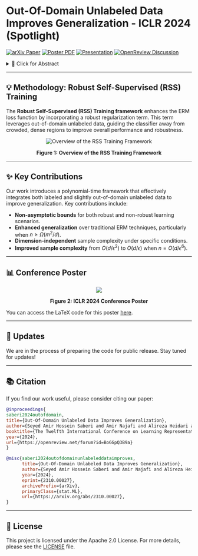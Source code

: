 # Out-Of-Domain Unlabeled Data Improves Generalization - ICLR 2024 (Spotlight)

[![arXiv Paper](https://img.shields.io/badge/arXiv-Paper-<COLOR>.svg)](https://arxiv.org/abs/2310.00027)
[![Poster PDF](https://img.shields.io/badge/Poster-PDF-87CEEB)](https://iclr.cc/media/PosterPDFs/ICLR%202024/19202.png?t=1712876187.1666338)
[![Presentation](https://img.shields.io/badge/Presentation-ICLR%202024-FFA500)](https://iclr.cc/virtual/2024/poster/19202)
[![OpenReview Discussion](https://img.shields.io/badge/OpenReview-Discussion-B762C1)](https://openreview.net/forum?id=Bo6GpQ3B9a)

<details>
    <summary>📜 Click for Abstract</summary>

We propose a novel framework for incorporating unlabeled data into semi-supervised classification problems, where scenarios involving the minimization of either:

- *i)* adversarially robust, or 
- *ii)* non-robust loss functions 

have been considered. Notably, we allow the unlabeled samples to deviate slightly (in the total variation sense) from the in-domain distribution. The core idea behind our framework is to combine **Distributionally Robust Optimization (DRO)** with **self-supervised training**. As a result, we also leverage **efficient polynomial-time algorithms** for the training stage.

From a theoretical standpoint, we apply our framework to the classification problem of a mixture of two Gaussians in $\mathbb{R}^d$, where, in addition to the $m$ independent and labeled samples from the true distribution, a set of $n$ (usually with $n \gg m$) out-of-domain and unlabeled samples are also provided.

Using only the labeled data, it is known that the generalization error can be bounded by:

$$\propto \left(\frac{d}{m}\right)^{1/2}.$$

However, using our method on both isotropic and non-isotropic Gaussian mixture models, one can derive a new set of analytically explicit and non-asymptotic bounds which show substantial improvement in the generalization error compared to ERM.

Our results underscore two significant insights:

1. Out-of-domain samples, even when unlabeled, can be harnessed to narrow the generalization gap, provided that the true data distribution adheres to a form of the *"cluster assumption"*.
2. The semi-supervised learning paradigm can be regarded as a special case of our framework when there are no distributional shifts.

We validate our claims through experiments conducted on a variety of synthetic and real-world datasets.

</details>

---

## 💡 Methodology: Robust Self-Supervised (RSS) Training

The **Robust Self-Supervised (RSS) Training framework** enhances the ERM loss function by incorporating a robust regularization term. This term leverages out-of-domain unlabeled data, guiding the classifier away from crowded, dense regions to improve overall performance and robustness.

<div align="center">
  <img src="https://raw.githubusercontent.com/deepmancer/rss-training-iclr2024/main/poster/images/pipeline.png" alt="Overview of the RSS Training Framework" style="max-width: 100%;">
  <p><strong>Figure 1: Overview of the RSS Training Framework</strong></p>
</div>

---

## ✨ Key Contributions

Our work introduces a polynomial-time framework that effectively integrates both labeled and slightly out-of-domain unlabeled data to improve generalization. Key contributions include:

- **Non-asymptotic bounds** for both robust and non-robust learning scenarios.
- **Enhanced generalization** over traditional ERM techniques, particularly when $n \geq \Omega(m^2/d)$.
- **Dimension-independent** sample complexity under specific conditions.
- **Improved sample complexity** from $O(d/\epsilon^2)$ to $O(d/\epsilon)$ when $n = O(d/\epsilon^6)$.

---

## 📊 Conference Poster

<div align="center">
  <img src="https://raw.githubusercontent.com/deepmancer/rss-training-iclr2024/main/poster/poster.png" style="max-width: 100%;">
  <p><strong>Figure 2: ICLR 2024 Conference Poster</strong></p>
</div>

You can access the LaTeX code for this poster [here](https://github.com/deepmancer/rss-training-iclr2024/tree/main/poster).

---

## 🚩 Updates

We are in the process of preparing the code for public release. Stay tuned for updates!

---

## 📚 Citation

If you find our work useful, please consider citing our paper:

```bibtex
@inproceedings{
saberi2024outofdomain,
title={Out-Of-Domain Unlabeled Data Improves Generalization},
author={Seyed Amir Hossein Saberi and Amir Najafi and Alireza Heidari and Mohammad Hosein Movasaghinia and Abolfazl Motahari and Babak Khalaj},
booktitle={The Twelfth International Conference on Learning Representations},
year={2024},
url={https://openreview.net/forum?id=Bo6GpQ3B9a}
}
```

```bibtex
@misc{saberi2024outofdomainunlabeleddataimproves,
      title={Out-Of-Domain Unlabeled Data Improves Generalization}, 
      author={Seyed Amir Hossein Saberi and Amir Najafi and Alireza Heidari and Mohammad Hosein Movasaghinia and Abolfazl Motahari and Babak H. Khalaj},
      year={2024},
      eprint={2310.00027},
      archivePrefix={arXiv},
      primaryClass={stat.ML},
      url={https://arxiv.org/abs/2310.00027}, 
}
```

---

## 📝 License

This project is licensed under the Apache 2.0 License. For more details, please see the [LICENSE](LICENSE) file.
